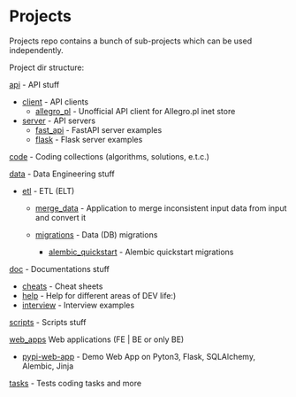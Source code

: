 # Projects

Projects repo contains a bunch of sub-projects which can be used independently.


Project dir structure:

[api](/api) - API stuff
   - [client](/api/client) - API clients
        - [allegro_pl](/api/client/allegro_pl) - Unofficial API client for Allegro.pl inet store
   - [server](/api/server) - API servers
        - [fast_api](/api/server/fast_api) - FastAPI server examples
        - [flask](/api/server/flask) - Flask server examples

[code](/code) - Coding collections (algorithms, solutions, e.t.c.)

[data](/data) - Data Engineering stuff
   - [etl](/data/etl) - ETL (ELT)
        - [merge_data](/data/etl/merge_data) - Application to merge inconsistent input data from input and convert it

        - [migrations](/data/migrations) - Data (DB) migrations
          - [alembic_quickstart](/data/migrations/alembic_quickstart) - Alembic quickstart migrations


[doc](/doc) - Documentations stuff
   - [cheats](/doc/cheats) - Cheat sheets
   - [help](/doc/help) - Help for different areas of DEV life:)
   - [interview](/doc/interview) - Interview examples 
   
[scripts](/scripts) - Scripts stuff

[web_apps](/web_apps) Web applications (FE | BE or only BE) 
   - [pypi-web-app](/web_apps/pypi) - Demo Web App on Pyton3, Flask, SQLAlchemy, Alembic, Jinja

[tasks](/tasks) - Tests coding tasks and more